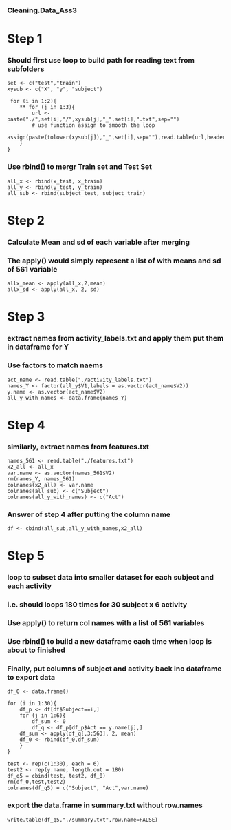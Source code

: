 ### Cleaning.Data_Ass3
# Step 1
### Should first use loop to build path for reading text from subfolders

```
set <- c("test","train")
xysub <- c("X", "y", "subject")

 for (i in 1:2){
    ** for (j in 1:3){
        url <- paste("./",set[i],"/",xysub[j],"_",set[i],".txt",sep="")
        # use function assign to smooth the loop
        assign(paste(tolower(xysub[j]),"_",set[i],sep=""),read.table(url,header=FALSE,sep=""))
    }
}
```


### Use rbind() to mergr Train set and Test Set
```
all_x <- rbind(x_test, x_train)
all_y <- rbind(y_test, y_train)
all_sub <- rbind(subject_test, subject_train)
```



# Step 2
### Calculate Mean and sd of each variable after merging
### The apply() would simply represent a list of with means and sd of 561 variable
```
allx_mean <- apply(all_x,2,mean)
allx_sd <- apply(all_x, 2, sd)
```
# Step 3
### extract names from activity_labels.txt and apply them put them in dataframe for Y
### Use factors to match naems
```
act_name <- read.table("./activity_labels.txt")
names_Y <- factor(all_y$V1,labels = as.vector(act_name$V2))
y.name <- as.vector(act_name$V2)
all_y_with_names <- data.frame(names_Y)
```


# Step 4
### similarly, extract names from features.txt
```
names_561 <- read.table("./features.txt")
x2_all <- all_x
var.name <- as.vector(names_561$V2)
rm(names_Y, names_561)
colnames(x2_all) <- var.name
colnames(all_sub) <- c("Subject")
colnames(all_y_with_names) <- c("Act")
```
### Answer of step 4 after putting the column name
```df <- cbind(all_sub,all_y_with_names,x2_all)```

# Step 5
### loop to subset data into smaller dataset for each subject and each activity
### i.e. should loops 180 times for 30 subject x 6 activity
### Use apply() to return col names with a list of 561 variables
### Use rbind() to build a new dataframe each time when loop is about to finished
### Finally, put columns of subject and activity back ino dataframe to export data
```
df_0 <- data.frame()

for (i in 1:30){
    df_p <- df[df$Subject==i,]
    for (j in 1:6){
        df_sum <- 0
        df_q <- df_p[df_p$Act == y.name[j],]
    df_sum <- apply(df_q[,3:563], 2, mean)
    df_0 <- rbind(df_0,df_sum)
    }
}

test <- rep(c(1:30), each = 6)
test2 <- rep(y.name, length.out = 180)
df_q5 = cbind(test, test2, df_0)
rm(df_0,test,test2)
colnames(df_q5) = c("Subject", "Act",var.name)
```
### export the data.frame in summary.txt without row.names
```write.table(df_q5,"./summary.txt",row.name=FALSE)```
